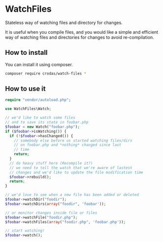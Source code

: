 WatchFiles
==========

Stateless way of watching files and directory for changes.

It is useful when you compile files, and you would like a simple and efficient way of watching files and directories for changes to avoid re-compilation.

How to install
-------------

You can install it using composer.

```bash
composer require crodas/watch-files *
```

How to use it
--------------

```php
require "vendor/autoload.php";

use WatchFiles\Watch;

// we'd like to watch some files
// and to save its state in foobar.php
$foobar = new Watch("foobar.php");
if ($foobar->isWatching()) {
  if (!$foobar->hasChanged()) {
    // somebody else before us started watching files/dirs
    // on foobar.php and *nothing* changed since last 
    // time
    return;
  }
  // do heavy stuff here (Recompile it?)
  // we need to tell the watch that we're aware of lastest
  // changes and we'd like to update the file modification time
  $foobar->rebuild();
  return;
}

// we'd love to see when a new file has been added or deleted
$foobar->watchDir("foodir");
$foobar->watchDirs(array("foodir", 'foobar'));

// or monitor changes inside file or files
$foobar->watchFile("foodir.php");
$foobar->watchFiles(array("foodir.php", 'foobar.php'));

// start watching!
$foobar->watch();
```
